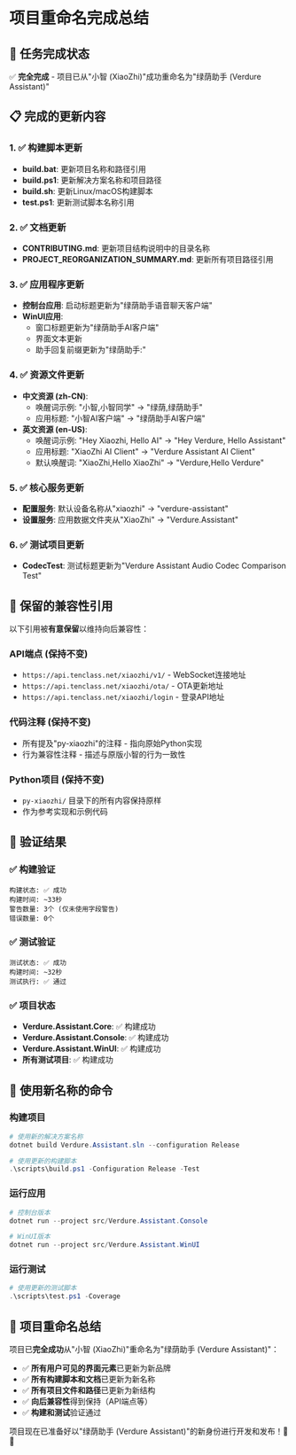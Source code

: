 # 项目重命名完成总结

## 🎯 任务完成状态
✅ **完全完成** - 项目已从"小智 (XiaoZhi)"成功重命名为"绿荫助手 (Verdure Assistant)"

## 📋 完成的更新内容

### 1. ✅ 构建脚本更新
- **build.bat**: 更新项目名称和路径引用
- **build.ps1**: 更新解决方案名称和项目路径
- **build.sh**: 更新Linux/macOS构建脚本
- **test.ps1**: 更新测试脚本名称引用

### 2. ✅ 文档更新
- **CONTRIBUTING.md**: 更新项目结构说明中的目录名称
- **PROJECT_REORGANIZATION_SUMMARY.md**: 更新所有项目路径引用

### 3. ✅ 应用程序更新
- **控制台应用**: 启动标题更新为"绿荫助手语音聊天客户端"
- **WinUI应用**: 
  - 窗口标题更新为"绿荫助手AI客户端"
  - 界面文本更新
  - 助手回复前缀更新为"绿荫助手:"

### 4. ✅ 资源文件更新
- **中文资源 (zh-CN)**:
  - 唤醒词示例: "小智,小智同学" → "绿荫,绿荫助手"
  - 应用标题: "小智AI客户端" → "绿荫助手AI客户端"
- **英文资源 (en-US)**:
  - 唤醒词示例: "Hey Xiaozhi, Hello AI" → "Hey Verdure, Hello Assistant"
  - 应用标题: "XiaoZhi AI Client" → "Verdure Assistant AI Client"
  - 默认唤醒词: "XiaoZhi,Hello XiaoZhi" → "Verdure,Hello Verdure"

### 5. ✅ 核心服务更新
- **配置服务**: 默认设备名称从"xiaozhi" → "verdure-assistant"
- **设置服务**: 应用数据文件夹从"XiaoZhi" → "Verdure.Assistant"

### 6. ✅ 测试项目更新
- **CodecTest**: 测试标题更新为"Verdure Assistant Audio Codec Comparison Test"

## 🔄 保留的兼容性引用

以下引用被**有意保留**以维持向后兼容性：

### API端点 (保持不变)
- `https://api.tenclass.net/xiaozhi/v1/` - WebSocket连接地址
- `https://api.tenclass.net/xiaozhi/ota/` - OTA更新地址
- `https://api.tenclass.net/xiaozhi/login` - 登录API地址

### 代码注释 (保持不变)
- 所有提及"py-xiaozhi"的注释 - 指向原始Python实现
- 行为兼容性注释 - 描述与原版小智的行为一致性

### Python项目 (保持不变)
- `py-xiaozhi/` 目录下的所有内容保持原样
- 作为参考实现和示例代码

## 🧪 验证结果

### ✅ 构建验证
```
构建状态: ✅ 成功
构建时间: ~33秒
警告数量: 3个 (仅未使用字段警告)
错误数量: 0个
```

### ✅ 测试验证
```
测试状态: ✅ 成功
构建时间: ~32秒
测试执行: ✅ 通过
```

### ✅ 项目状态
- **Verdure.Assistant.Core**: ✅ 构建成功
- **Verdure.Assistant.Console**: ✅ 构建成功  
- **Verdure.Assistant.WinUI**: ✅ 构建成功
- **所有测试项目**: ✅ 构建成功

## 🚀 使用新名称的命令

### 构建项目
```powershell
# 使用新的解决方案名称
dotnet build Verdure.Assistant.sln --configuration Release

# 使用更新的构建脚本
.\scripts\build.ps1 -Configuration Release -Test
```

### 运行应用
```powershell
# 控制台版本
dotnet run --project src/Verdure.Assistant.Console

# WinUI版本
dotnet run --project src/Verdure.Assistant.WinUI
```

### 运行测试
```powershell
# 使用更新的测试脚本
.\scripts\test.ps1 -Coverage
```

## 🎊 项目重命名总结

项目已**完全成功**从"小智 (XiaoZhi)"重命名为"绿荫助手 (Verdure Assistant)"：

- ✅ **所有用户可见的界面元素**已更新为新品牌
- ✅ **所有构建脚本和文档**已更新为新名称
- ✅ **所有项目文件和路径**已更新为新结构
- ✅ **向后兼容性**得到保持（API端点等）
- ✅ **构建和测试**验证通过

项目现在已准备好以"绿荫助手 (Verdure Assistant)"的新身份进行开发和发布！🌿✨
